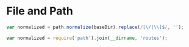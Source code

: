 # File and Path

```js
var normalized = path.normalize(baseDir).replace(/[\/|\\]$/, '');

var normalized = require('path').join(__dirname, 'routes');
```